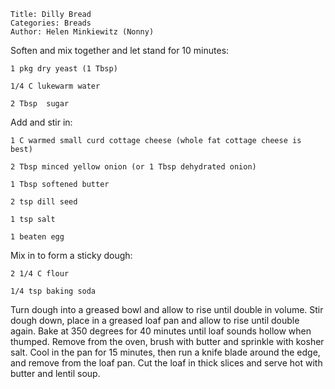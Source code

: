 ~~~ recipe-info
Title: Dilly Bread
Categories: Breads
Author: Helen Minkiewitz (Nonny)
~~~

Soften and mix together and let stand for 10 minutes:

~~~ recipe-ingredients
1 pkg dry yeast (1 Tbsp)

1/4 C lukewarm water

2 Tbsp  sugar
~~~

Add and stir in:

~~~ recipe-ingredients
1 C warmed small curd cottage cheese (whole fat cottage cheese is best)

2 Tbsp minced yellow onion (or 1 Tbsp dehydrated onion)

1 Tbsp softened butter

2 tsp dill seed

1 tsp salt

1 beaten egg
~~~

Mix in to form a sticky dough:

~~~ recipe-ingredients
2 1/4 C flour

1/4 tsp baking soda
~~~

Turn dough into a greased bowl and allow to rise until double in volume. Stir dough down, place in a
greased loaf pan and allow to rise until double again. Bake at 350 degrees for 40 minutes until loaf
sounds hollow when thumped. Remove from the oven, brush with butter and sprinkle with kosher salt.
Cool in the pan for 15 minutes, then run a knife blade around the edge, and remove from the loaf
pan. Cut the loaf in thick slices and serve hot with butter and lentil soup.
